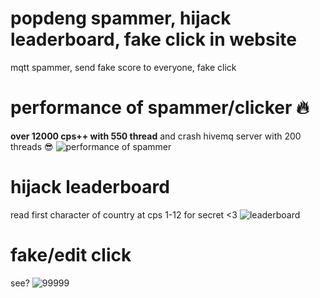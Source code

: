 # popdeng spammer, hijack leaderboard, fake click in website

mqtt spammer, send fake score to everyone, fake click

# performance of spammer/clicker 🔥
**over 12000 cps++ with 550 thread** and crash hivemq server with 200 threads 😎
![performance of spammer](https://github.com/user-attachments/assets/6ce4c103-72f8-4781-b9d1-3f1006bba83a)

# hijack leaderboard
read first character of country at cps 1-12 for secret <3
![leaderboard](https://github.com/user-attachments/assets/a7135178-7bff-43a9-bfd4-e356c254bfcb)

# fake/edit click
see?
![99999](https://github.com/user-attachments/assets/c1d1dfd4-c851-4dd7-ab49-008345d19e91)
